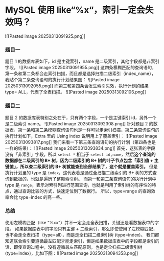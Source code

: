 # MySQL 使用 like“%x“，索引一定会失效吗？ 
![[Pasted image 20250313091925.png]]
### 题目一 
题目 1 的数据库表如下，id 是主键索引，name 是二级索引，其他字段都是非索引字段。
![[Pasted image 20250313091955.png]]
这四条模糊匹配的查询语句，第一条和第二条都会走索引扫描，而且都是选择扫描二级索引（index_name），我贴个第二条查询语句的执行计划结果图：
![[Pasted image 20250313092055.png]]
而第三和第四条会发生索引失效，执行计划的结果 type= ALL，代表了全表扫描。
![[Pasted image 20250313092106.png]]
### 题目二
题目 2 的数据库表特别之处在于，只有两个字段，一个是主键索引 id，另外一个是二级索引 name。
![[Pasted image 20250313092308.png]]
针对题目 2 的数据表，第一条和第二条模糊查询语句也是一样可以走索引扫描，第二条查询语句的执行计划如下，Extra 里的 Using index 说明用上了覆盖索引：
![[Pasted image 20250313093817.png]]
我们来看一下第三条查询语句的执行计划（第四条也是一样的结果）：
![[Pasted image 20250313093834.png]]
首先，这张表的字段没有「非索引」字段，所以 `select *` 相当于 `select id,name`，然后**这个查询的数据都在二级索引的 B+ 树，因为二级索引的 B+ 树的叶子节点包含「索引值 + 主键值」，所以查二级索引的 B+ 树就能查到全部结果了，这个就是覆盖索引。**
但是执行计划里的 type 是 `index`，这代表着是通过全扫描二级索引的 B+ 树的方式查询到数据的，也就是遍历了整颗索引树。
而第一和第二条查询语句的执行计划中 type 是 `range`，表示对索引列进行范围查询，也就是利用了索引树的有序性的特点，通过查询比较的方式，快速定位到了数据行。
所以，type=range 的查询效率会比 type=index 的高一些。
### 总结
使用左模糊匹配（like "%xx"）并不一定会走全表扫描，关键还是看数据表中的字段。
如果数据库表中的字段只有主键 + 二级索引，那么即使使用了左模糊匹配，也不会走全表扫描（type=all），而是走全扫描二级索引树 (type=index)。
我们都知道联合索引要遵循最左匹配才能走索引，但是如果数据库表中的字段都是索引的话，即使查询过程中，没有遵循最左匹配原则，也是走全扫描二级索引树 (type=index)，比如下图：![[Pasted image 20250313094353.png]]